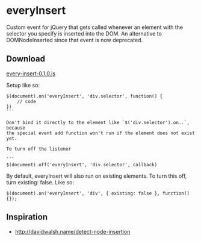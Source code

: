 everyInsert
===========

Custom event for jQuery that gets called whenever an element with the selector you specify is inserted into the DOM. An alternative to DOMNodeInserted since that event is now deprecated.


## Download
[every-insert-0.1.0.js](https://raw2.github.com/britco/everyInsert/master/dist/every-insert-0.1.0.js)

Setup like so:

````
$(document).on('everyInsert', 'div.selector', function() {
	// code
})
```

Don't bind it directly to the element like `$('div.selector').on..`, because
the special event add function won't run if the element does not exist yet.

To turn off the listener

```
$(document).off('everyInsert', 'div.selector', callback)
````

By default, everyInsert will also run on existing elements. To turn this off,
turn existing: false. Like so:

````
$(document).on('everyInsert', 'div', { existing: false }, function() {});
````

## Inspiration
* http://davidwalsh.name/detect-node-insertion